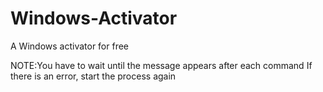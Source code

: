 # Windows-Activator
A Windows activator for free



NOTE:You have to wait until the message appears after each command
If there is an error, start the process again
